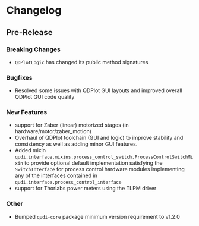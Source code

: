 # Changelog

## Pre-Release

### Breaking Changes
- `QDPlotLogic` has changed its public method signatures

### Bugfixes
- Resolved some issues with QDPlot GUI layouts and improved overall QDPlot GUI code quality

### New Features
- support for Zaber (linear) motorized stages (in hardware/motor/zaber_motion)
- Overhaul of QDPlot toolchain (GUI and logic) to improve stability and consistency as well as 
adding minor GUI features.
- Added mixin `qudi.interface.mixins.process_control_switch.ProcessControlSwitchMixin` to provide 
optional default implementation satisfying the `SwitchInterface` for process control hardware 
modules implementing any of the interfaces contained in `qudi.interface.process_control_interface`
- support for Thorlabs power meters using the TLPM driver

### Other
- Bumped `qudi-core` package minimum version requirement to v1.2.0